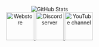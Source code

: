 <p align="center">
  <img src="https://github-readme-stats.vercel.app/api?username=KianFrostholm&theme=github_dark" alt="GitHub Stats"/>
  <br>
  <a href="https://unknownrp.dk/">
    <img src="https://cdn.discordapp.com/attachments/899082911951765514/1024632349150945320/unknownlogo.png" alt="Webstore" height="75"/>
  </a>
  <a href="[https://discord.com/invite/4dUvf34](https://discord.gg/8s5ZJ649tZ)">
    <img src="https://i.ibb.co/Rg03rFf/discord.png" alt="Discord server" height="75"/>
  </a>
  <a href="https://www.youtube.com/channel/UCop4LbZWXDq3miZcx6wITJw">
    <img src="https://i.ibb.co/9hsgJst/youtube-icon-logo-vector.png" alt="YouTube channel" height="75"/>
  </a>
</p>

<!--
**loaf-scripts/loaf-scripts** is a ✨ _special_ ✨ repository because its `README.md` (this file) appears on your GitHub profile.

Here are some ideas to get you started:

- 🔭 I’m currently working on ...
- 🌱 I’m currently learning ...
- 👯 I’m looking to collaborate on ...
- 🤔 I’m looking for help with ...
- 💬 Ask me about ...
- 📫 How to reach me: ...
- 😄 Pronouns: ...
- ⚡ Fun fact: ...
-->
